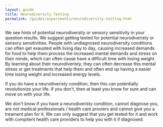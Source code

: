 ```yaml
---
layout: guide
title: Neurodiversity Testing
permalink: /guides/experiments/neurodiversity-testing.html
---
```


We see hints of potential neurodiversity or sensory sensitivity in your question results.  We suggest getting tested for potential neurodiveristy or sensory sensitivities.  People with undiagnosed neurodiversity conditions can often get exausted with living day to day, causing increased demands for food to help them process the increased mental demands and stress on their minds, which can often cause have a difficult time with losing weight.  By learning about their neurodiveristy, they can often decrease this mental stress or get treatments that help them and often end up having a easier time losing weight and increased energy levels. 

If you do have a neurodiveristy condition, then this can potentially revolutionize your life.   If you don't, then at least you know for sure and can move on with your life. 

We don't know if you have a neurodiveristy condition, cannot diagnose you, are not medical professionals / health care proviers and cannot give you a treament plan for it.  We can only suggest that you get tested for it and work with compitent health care providers to help you with it if diagnosed. 

